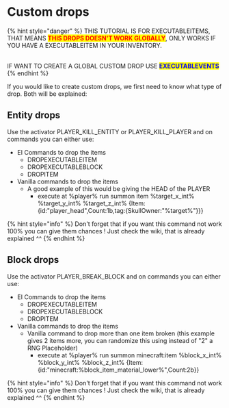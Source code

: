 # Custom drops

{% hint style="danger" %}
THIS TUTORIAL IS FOR EXECUTABLEITEMS, THAT MEANS <mark style="color:red;">**THIS DROPS DOESN'T WORK GLOBALLY**</mark>, ONLY WORKS IF YOU HAVE A EXECUTABLEITEM IN YOUR INVENTORY.

\
IF WANT TO CREATE A GLOBAL CUSTOM DROP USE <mark style="color:blue;">**EXECUTABLEVENTS**</mark>
{% endhint %}

If you would like to create custom drops, we first need to know what type of drop. Both will be explained:

## Entity drops

Use the activator PLAYER\_KILL\_ENTITY or PLAYER\_KILL\_PLAYER and on commands you can either use:

* EI Commands to drop the items
  * DROPEXECUTABLEITEM
  * DROPEXECUTABLEBLOCK
  * DROPITEM
* Vanilla commands to drop the items
  * A good example of this would be giving the HEAD of the PLAYER
    * execute at %player% run summon item %target\_x\_int% %target\_y\_int% %target\_z\_int%  {Item:{id:"player\_head",Count:1b,tag:{SkullOwner:"%target%"\}}}

{% hint style="info" %}
Don't forget that if you want this command not work 100% you can give them chances ! Just check the wiki, that is already explained ^^
{% endhint %}



## Block drops

Use the activator PLAYER\_BREAK\_BLOCK and on commands you can either use:

* EI Commands to drop the items
  * DROPEXECUTABLEITEM
  * DROPEXECUTABLEBLOCK
  * DROPITEM
* Vanilla commands to drop the items
  * Vanilla command to drop more than one item broken (this example gives 2 items more, you can randomize this using instead of "2" a RNG Placeholder)
    * execute at %player% run summon minecraft:item %block\_x\_int% %block\_y\_int% %block\_z\_int% {Item:{id:"minecraft:%block\_item\_material\_lower%",Count:2b\}}

{% hint style="info" %}
Don't forget that if you want this command not work 100% you can give them chances ! Just check the wiki, that is already explained ^^
{% endhint %}
